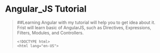 # Angular_JS Tutorial
>##Learning Angular with my tutorial will help you to get idea about it.
> Frist will learn basic of AngularJS, such as Directives, Expressions, Filters, Modules, and Controllers.
>```angularjs
><!DOCTYPE html>
><html lang="en-US">

